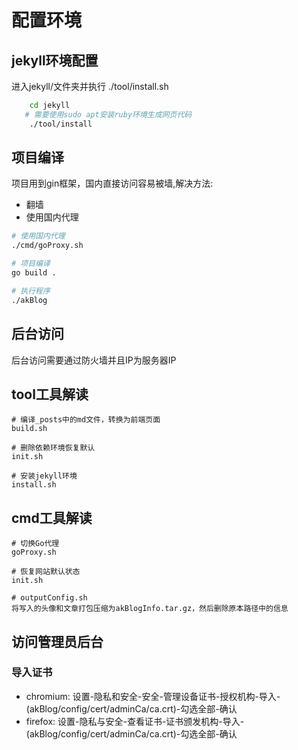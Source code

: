 # 配置环境

## jekyll环境配置
进入jekyll/文件夹并执行 ./tool/install.sh
```bash
    cd jekyll
   # 需要使用sudo apt安装ruby环境生成网页代码
    ./tool/install
```

## 项目编译
项目用到gin框架，国内直接访问容易被墙,解决方法:
* 翻墙
* 使用国内代理
```bash
# 使用国内代理
./cmd/goProxy.sh

# 项目编译
go build .

# 执行程序
./akBlog
```
## 后台访问
后台访问需要通过防火墙并且IP为服务器IP

## tool工具解读
```
# 编译_posts中的md文件，转换为前端页面
build.sh

# 删除依赖环境恢复默认
init.sh

# 安装jekyll环境
install.sh
```

## cmd工具解读
```
# 切换Go代理
goProxy.sh

# 恢复网站默认状态
init.sh

# outputConfig.sh
将写入的头像和文章打包压缩为akBlogInfo.tar.gz，然后删除原本路径中的信息
```
## 访问管理员后台
###  导入证书
* chromium:
    设置-隐私和安全-安全-管理设备证书-授权机构-导入-(akBlog/config/cert/adminCa/ca.crt)-勾选全部-确认
* firefox:
    设置-隐私与安全-查看证书-证书颁发机构-导入-(akBlog/config/cert/adminCa/ca.crt)-勾选全部-确认
